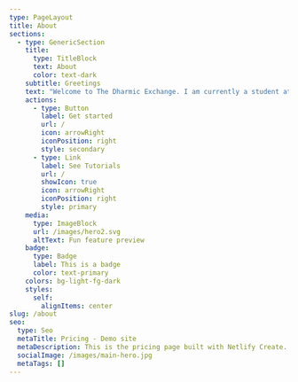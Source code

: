 ```yaml
---
type: PageLayout
title: About
sections:
  - type: GenericSection
    title:
      type: TitleBlock
      text: About
      color: text-dark
    subtitle: Greetings
    text: "Welcome to The Dharmic Exchange. I am currently a student at Hands on Healing Institute in Tujunga, California working towards my 550-hour California Massage Therapy Council certification. As I continue to learn and master my craft I will be offering highly discounted rates until I graduate. Though currently a student, I have been involved in bodywork for over 15 years. My close relationship with bodywork began when playing football in high school which continued when I earned the opportunity to play collegiate football at Purdue University. Due to the physical stress, constant demand, and injuries I experienced, bodywork cemented itself a vital part of my life. Football is now a past life for me, but as an avid cyclist, outdoorsman, and limit pusher I still stand by the immense physical and emotional benefits bodywork has to offer. I look forward to bringing relief and more fluid movement into the lives of my clients.\_\n\nWith much love and appreciation,\n\nBen\n"
    actions:
      - type: Button
        label: Get started
        url: /
        icon: arrowRight
        iconPosition: right
        style: secondary
      - type: Link
        label: See Tutorials
        url: /
        showIcon: true
        icon: arrowRight
        iconPosition: right
        style: primary
    media:
      type: ImageBlock
      url: /images/hero2.svg
      altText: Fun feature preview
    badge:
      type: Badge
      label: This is a badge
      color: text-primary
    colors: bg-light-fg-dark
    styles:
      self:
        alignItems: center
slug: /about
seo:
  type: Seo
  metaTitle: Pricing - Demo site
  metaDescription: This is the pricing page built with Netlify Create.
  socialImage: /images/main-hero.jpg
  metaTags: []
---
```

